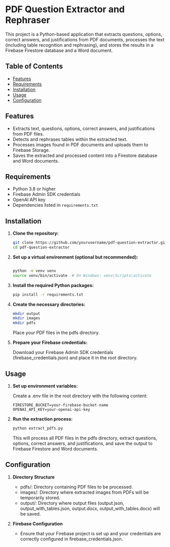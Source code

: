 # PDF Question Extractor and Rephraser

This project is a Python-based application that extracts questions, options, correct answers, and justifications from PDF documents, processes the text (including table recognition and rephrasing), and stores the results in a Firebase Firestore database and a Word document.

## Table of Contents

- [Features](#features)
- [Requirements](#requirements)
- [Installation](#installation)
- [Usage](#usage)
- [Configuration](#configuration)

## Features

- Extracts text, questions, options, correct answers, and justifications from PDF files.
- Detects and rephrases tables within the extracted text.
- Processes images found in PDF documents and uploads them to Firebase Storage.
- Saves the extracted and processed content into a Firestore database and Word documents.

## Requirements

- Python 3.8 or higher
- Firebase Admin SDK credentials
- OpenAI API key
- Dependencies listed in `requirements.txt`

## Installation

1. **Clone the repository:**

   ```bash
   git clone https://github.com/yourusername/pdf-question-extractor.git
   cd pdf-question-extractor
   ```

2. **Set up a virtual environment (optional but recommended):**

    ```bash
    
    python -m venv venv
    source venv/bin/activate  # On Windows: venv\Scripts\activate
    ```
3. **Install the required Python packages:**
  
    ```bash
    pip install -r requirements.txt
    ```
4. **Create the necessary directories:**

    ```bash
    mkdir output
    mkdir images
    mkdir pdfs
    ```
    Place your PDF files in the pdfs directory.

5. **Prepare your Firebase credentials:**

    Download your Firebase Admin SDK credentials (firebase_credentials.json) and place it in the root directory.

## Usage
1. **Set up environment variables:**

    Create a .env file in the root directory with the following content:
  
     ```env
     FIRESTORE_BUCKET=your-firebase-bucket-name
     OPENAI_API_KEY=your-openai-api-key
     ```
2. **Run the extraction process:**

    ```bash
    python extract_pdfs.py
    ```
    This will process all PDF files in the pdfs directory, extract questions, options, correct answers, and justifications, and save the output to Firebase Firestore and Word documents.

## Configuration
1. **Directory Structure**
    - pdfs/: Directory containing PDF files to be processed.
    - images/: Directory where extracted images from PDFs will be temporarily stored.
    - output/: Directory where output files (output.json, output_with_tables.json, output.docx, output_with_tables.docx) will be saved.

3. **Firebase Configuration**
    - Ensure that your Firebase project is set up and your credentials are correctly configured in firebase_credentials.json.
